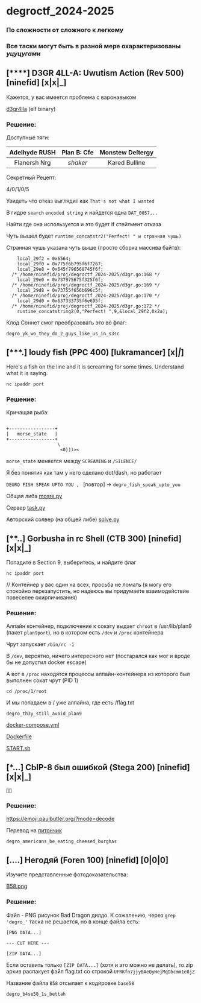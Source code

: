 # degroctf_2024-2025

### По сложности от сложного к легкому

### Все таски могут быть в разной мере охарактеризованы *уцуцугами*

## [****] D3GR 4LL-A: Uwutism Action (Rev 500) [ninefid] [x|x|_]

Кажется, у вас имеется проблема с варонавыком

[d3gr4lla](d3gr4lla/d3gr4lla) (elf binary)

### Решение:

Доступные тяги:

|Adelhyde RUSH|Plan B: Cfe|Monstew Deltergy|
|:-----------:|:---------:|:--------------:|
|Flanersh Nrg |*shaker*   |Kared Bulline   |

Секретный Рецепт:

4/0/1/0/5

Увидеть что отказ выглядит как `That's not what I wanted`

В гидре `search` `encoded string` и найдется одна `DAT_0057...`

Найти где она используется и это будет if стейтмент отказа

Чуть вышел будет `runtime_concatstr2("Perfect! " и странная чушь)`

Странная чушь указана чуть выше (просто сборка массива байтв):

```
    local_29f2 = 0x6564;
    local_29f0 = 0x775f6b795f6f7267;
    local_29e8 = 0x645f796568745f6f;
  /* /home/ninefid/proj/degroctf_2024-2025/d3gr.go:168 */
    local_29e0 = 0x737975675f325f6f;
  /* /home/ninefid/proj/degroctf_2024-2025/d3gr.go:169 */
    local_29d8 = 0x73755f656b696c5f;
  /* /home/ninefid/proj/degroctf_2024-2025/d3gr.go:170 */
    local_29d0 = 0x637333735f6e695f;
  /* /home/ninefid/proj/degroctf_2024-2025/d3gr.go:172 */
    runtime_concatstring2(0,"Perfect! ",9,&local_29f2,0x2a);
```

Клод Соннет смог преобразовать это во флаг:

`degro_yk_wo_they_do_2_guys_like_us_in_s3sc`

## [***.] loudy fish (PPC 400) [lukramancer] [x|_|_]

Here's a fish on the line and it is screaming for some times. Understand what it is saying.

```shell
nc ipaddr port
```

### Решение:

Кричащая рыба:

```

+-----------------+        
|   morse_state   |        
+-----------------+        
                   \       
                    <0)))><
```

`morse_state` меняется между `SCREAMING` и `/SILENCE/`

Я без понятия как там у него сделано dot/dash, но работает

`DEGRO FISH SPEAK UPTO YOU , ` [повтор] -> `degro_fish_speak_upto_you`

Общая либа [mosre.py](loudyfish/morse.py)

Сервер [task.py](loudyfish/task.py)

Авторский солвер (на общей либе) [solve.py](loudyfish/solve.py)

## [**..] Gorbusha in rc Shell (CTB 300) [ninefid] [x|x|_]

Попадите в Section 9, выберитесь, и найдите флаг

```shell
nc ipaddr port
```

// Контейнер у вас один на всех, просьба не ломать (я могу его спокойно перезапустить, но надеюсь вы придумаете взаимодействие повеселее окирпичивания)

### Решение:

Алпайн контейнер, подключение к сокату выдает `chroot` в /usr/lib/plan9 (пакет `plan9port`), но в котором есть `/dev` и `/proc` контейнера

Чрут запускает `/bin/rc -i`

В `/dev`, вероятно, ничего интересного нет (постарался как мог и вроде бы не допустил docker escape)

А вот в `/proc` находятся процессы алпайн-контейнера из которого был выполнен сокат чрут (PID 1)

```shell
cd /proc/1/root
```

И мы попадаем в / уже алпайна, где есть /flag.txt

`degro_th3y_st1ll_avoid_plan9`

[docker-compose.yml](GirS/docker-compose.yml)

[Dockerfile](GirS/Dockerfile)

[START.sh](GirS/START.sh)

## [*...] СЫР-8 был ошибкой (Stega 200) [ninefid] [x|x|_]

`🧀🍔󠅔󠅕󠅗󠅢󠅟󠅏󠅑󠅝󠅕󠅢󠅙󠅓󠅑󠅞󠅣󠅏󠅒󠅕󠅏󠅕󠅑󠅤󠅙󠅞󠅗󠅏󠅓󠅘󠅕󠅕󠅣󠅕󠅔󠅏󠅒󠅥󠅢󠅗󠅘󠅑󠅣`

### Решение:

https://emoji.paulbutler.org/?mode=decode

Перевод на [питончик](syr_sosal/syr_sosal.py)

`degro_americans_be_eating_cheesed_burghas`

## [....] Негодяй (Foren 100) [ninefid] [0|0|0]

Изучите представленные фотодоказательства:

[B58.png](bastard/B58.png)

### Решение:

Файл - PNG рисунок Bad Dragon дилдо. К сожалению, через `grep 'degro_'` таска не решается, но в конце файла есть:

```
[PNG DATA...]

--- CUT HERE ---

[ZIP DATA...]
```

Если оставить только `[ZIP DATA...]` (хотя и это можно не делать), то zip архив распакует файл flag.txt со строкой `UFRKfn7jjyBAeQyHejMqDbcmm1e8jZ`

Название файла `B58` отсылает к кодировке `base58`

`degro_b4se58_1s_bettah`

